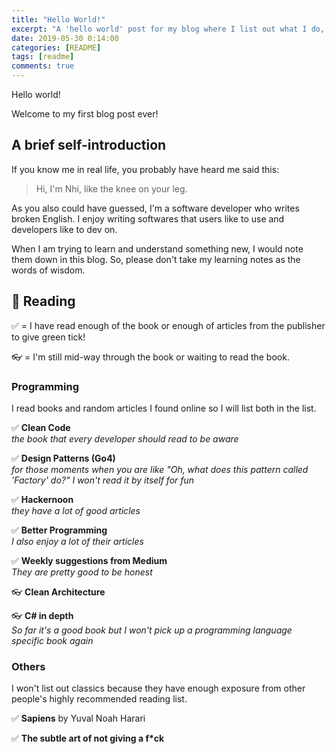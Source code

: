 ```yaml
---
title: "Hello World!"
excerpt: "A 'hello world' post for my blog where I list out what I do, what I read (and highly recommend you to read, too), and what I have in plan!"
date: 2019-05-30 0:14:00
categories: [README]
tags: [readme]
comments: true
---
```


Hello world!

Welcome to my first blog post ever!

## A brief self-introduction

If you know me in real life, you probably have heard me said this:

> Hi, I'm Nhi, like the knee on your leg.

As you also could have guessed, I'm a software developer who writes broken English. I enjoy writing softwares that users like to use and developers like to dev on.

When I am trying to learn and understand something new, I would note them down in this blog. So, please don't take my learning notes as the words of wisdom.

## 📖 Reading

✅ = I have read enough of the book or enough of articles from the publisher to give green tick!

👓 = I'm still mid-way through the book or waiting to read the book.

### Programming

I read books and random articles I found online so I will list both in the list.

✅ **Clean Code** <br/> _the book that every developer should read to be aware_

✅ **Design Patterns (Go4)** <br/> _for those moments when you are like "Oh, what does this pattern called 'Factory' do?" I won't read it by itself for fun_

✅ **Hackernoon** <br/> _they have a lot of good articles_

✅ **Better Programming** <br/> _I also enjoy a lot of their articles_

✅ **Weekly suggestions from Medium** <br/> _They are pretty good to be honest_

👓 **Clean Architecture**

👓 **C# in depth** <br/> _So far it's a good book but I won't pick up a programming language specific book again_

### Others

I won't list out classics because they have enough exposure from other people's highly recommended reading list.

✅ **Sapiens** by Yuval Noah Harari

✅ **The subtle art of not giving a f\*ck**
